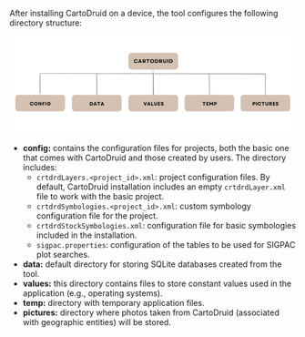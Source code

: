 <div class="justify">
<p>
After installing CartoDruid on a device, the tool configures the following directory structure:
</p>
</div>

![File structure](../img/fileStructure.png)

<div>
<ul>
<li><strong>config:</strong> contains the configuration files for projects, both the basic one that comes with CartoDruid and those created by users. The directory includes:
  <ul>
    <li><code>crtdrdLayers.&lt;project_id&gt;.xml</code>: project configuration files. By default, CartoDruid installation includes an empty <code>crtdrdLayer.xml</code> file to work with the basic project.</li>
    <li><code>crtdrdSymbologies.&lt;project_id&gt;.xml</code>: custom symbology configuration file for the project.</li>
    <li><code>crtdrdStockSymbologies.xml</code>: configuration file for basic symbologies included in the installation.</li>
    <li><code>sigpac.properties</code>: configuration of the tables to be used for SIGPAC plot searches.</li>
  </ul>
</li>

<li><strong>data:</strong> default directory for storing SQLite databases created from the tool.</li>

<li><strong>values:</strong> this directory contains files to store constant values used in the application (e.g., operating systems).</li>

<li><strong>temp:</strong> directory with temporary application files.</li>

<li><strong>pictures:</strong> directory where photos taken from CartoDruid (associated with geographic entities) will be stored.</li>
</ul>
</div>
